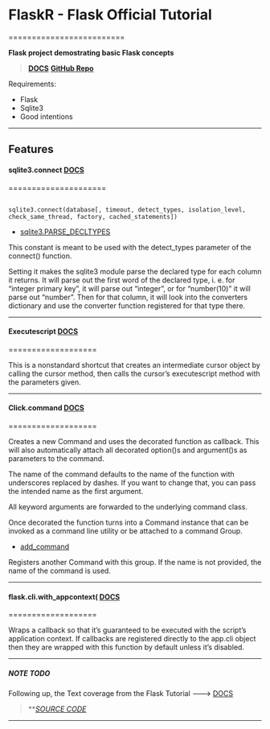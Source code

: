 # FlaskR - Flask Official Tutorial
=========================

**Flask project demostrating basic Flask concepts**

> **[DOCS](https://flask.palletsprojects.com/en/1.1.x/tutorial/)**
> **[GitHub Repo](https://github.com/pallets/flask/tree/master/examples/tutorial)**


Requirements:

- Flask
- Sqlite3
- Good intentions

--------------------------------------------------------------------------------------------

## Features



#### sqlite3.connect [DOCS](https://docs.python.org/2/library/sqlite3.html#sqlite3.connect)
=====================

```

sqlite3.connect(database[, timeout, detect_types, isolation_level, check_same_thread, factory, cached_statements])

```

- [sqlite3.PARSE_DECLTYPES](https://docs.python.org/2/library/sqlite3.html#sqlite3.PARSE_DECLTYPES)

This constant is meant to be used with the detect_types parameter of the connect() function.

Setting it makes the sqlite3 module parse the declared type for each column it returns. It will parse out the first word of the declared type, i. e. for “integer primary key”, it will parse out “integer”, or for “number(10)” it will parse out “number”. Then for that column, it will look into the converters dictionary and use the converter function registered for that type there.

--------------------------------------------------------------------------------------------

#### Executescript [DOCS](https://docs.python.org/2/library/sqlite3.html#sqlite3.Connection.executescript)
===================


This is a nonstandard shortcut that creates an intermediate cursor object by calling the cursor method, then calls the cursor’s executescript method with the parameters given.


--------------------------------------------------------------------------------------------

#### Click.command [DOCS](https://click.palletsprojects.com/en/7.x/api/?highlight=click%20command#click.command)
===================


Creates a new Command and uses the decorated function as callback. This will also automatically attach all decorated option()s and argument()s as parameters to the command.

The name of the command defaults to the name of the function with underscores replaced by dashes. If you want to change that, you can pass the intended name as the first argument.

All keyword arguments are forwarded to the underlying command class.

Once decorated the function turns into a Command instance that can be invoked as a command line utility or be attached to a command Group.

- [add_command](https://click.palletsprojects.com/en/7.x/api/?highlight=click%20command#click.Group.add_command)

Registers another Command with this group. If the name is not provided, the name of the command is used.


--------------------------------------------------------------------------------------------

#### flask.cli.with_appcontext( [DOCS](https://flask.palletsprojects.com/en/1.1.x/api/#flask.cli.with_appcontext)
===================

Wraps a callback so that it’s guaranteed to be executed with the script’s application context. If callbacks are registered directly to the app.cli object then they are wrapped with this function by default unless it’s disabled.

--------------------------------------------------------------------------------------------

##### NOTE TODO

Following up, the Text coverage from the Flask Tutorial ---> [DOCS](https://flask.palletsprojects.com/en/1.1.x/tutorial/tests/)

> ***[SOURCE CODE](https://github.com/pallets/flask/tree/master/examples/tutorial/tests)*

--------------------------------------------------------------------------------------------